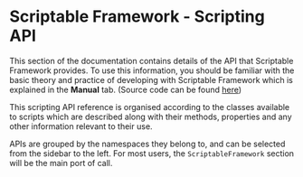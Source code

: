 # Scriptable Framework - Scripting API
This section of the documentation contains details of the API that Scriptable Framework provides. To use this information, you should be familiar with the basic theory and practice of developing with Scriptable Framework which is explained in the **Manual** tab. (Source code can be found [here](https://github.com/pablothedolphin/Scriptable-Framework))

This scripting API reference is organised according to the classes available to scripts which are described along with their methods, properties and any other information relevant to their use.

APIs are grouped by the namespaces they belong to, and can be selected from the sidebar to the left. For most users, the `ScriptableFramework` section will be the main port of call.
